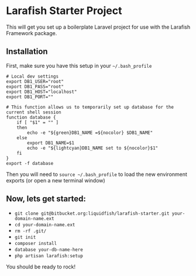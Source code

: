 # Larafish Starter Project
This will get you set up a boilerplate Laravel project for use with the Larafish Framework package.

## Installation

First, make sure you have this setup in your ```~/.bash_profile```

```
# Local dev settings
export DB1_USER="root"
export DB1_PASS="root"
export DB1_HOST="localhost"
export DB1_PORT=""

# This function allows us to temporarily set up database for the current shell session
function database {
	if [ "$1" = "" ]
	then
		echo -e "${green}DB1_NAME =${nocolor} $DB1_NAME"
	else
		export DB1_NAME=$1
		echo -e "${lightcyan}DB1_NAME set to ${nocolor}$1"
	fi
}
export -f database
```

Then you will need to ```source ~/.bash_profile``` to load the new environment exports (or open a new terminal window)

## Now, lets get started:

* ```git clone git@bitbucket.org:liquidfish/larafish-starter.git your-domain-name.ext```
* ```cd your-domain-name.ext```
* ```rm -rf .git/```
* ```git init```
* ```composer install```
* ```database your-db-name-here```
* ```php artisan larafish:setup```

You should be ready to rock!